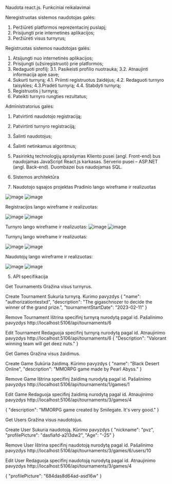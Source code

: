 Naudota react.js.
Funkciniai reikalavimai

Neregistruotas sistemos naudotojas galės: 
1. Peržiūrėti platformos reprezentacinį puslapį; 
2. Prisijungti prie internetinės aplikacijos;
3. Peržiūrėti visus turnyrus;

Registruotas sistemos naudotojas galės:
1. Atsijungti nuo internetinės aplikacijos; 
2. Prisijungti (užsiregistruoti) prie platformos; 
3. Redaguoti profilį:
	3.1. Pasikeisti profilio nuotrauka;
3.2. Atnaujinti informacija apie save;
4. Sukurti turnyrą; 
4.1. Priimti registruotus žaidėjus; 
4.2. Redaguoti turnyro taisykles; 
4.3.Pradėti turnyrą; 
4.4. Stabdyti turnyrą; 
5. Registruotis į turnyrą; 
6. Pateikti turnyro rungties rezultatus; 

Administratorius galės: 
1. Patvirtinti naudotojo registraciją;
2. Patvirtinti turnyro registraciją;
3. Šalinti naudotojus;
4. Šalinti netinkamus algoritmus;

2. Pasirinktų technologijų aprašymas
Kliento pusei (angl. Front-end) bus naudojamas JavaScript React.js karkasas. Serverio pusei – ASP.NET (angl. Back-end). Duombazei bus naudojamas SQL.
3. Sistemos architektūra
 
4. Naudotojo sąsajos projektas
Pradinio lango wireframe ir realizuotas 
 

![image](https://user-images.githubusercontent.com/23249189/209313141-f9cd4360-ab69-402f-a3e8-4a90e0fa6e7a.png)
![image](https://user-images.githubusercontent.com/23249189/209313155-c1f89b83-a18b-4d6e-9fda-ed8deef2156c.png)






Registracijos lango wireframe ir realizuotas:
 
 ![image](https://user-images.githubusercontent.com/23249189/209313182-ec10f600-ec45-4d7e-a79f-2bb173fa68a5.png)
![image](https://user-images.githubusercontent.com/23249189/209313197-d5068a9a-b4c5-4d16-9359-3fbba92b8a58.png)









Turnyro lango wireframe ir realizuotas:
 ![image](https://user-images.githubusercontent.com/23249189/209313236-2f4af827-53f9-47df-a890-b52c702c45af.png)
![image](https://user-images.githubusercontent.com/23249189/209313265-639527c9-363f-4024-b304-cf1e3fafdd50.png)

 
Turnyrų lango wireframe ir realizuotas:  
 
![image](https://user-images.githubusercontent.com/23249189/209313291-c31eac19-b68c-4688-b786-750d860c0314.png)
![image](https://user-images.githubusercontent.com/23249189/209313304-502ade0a-6ee9-45c0-b5b7-6d8fbcde8465.png)








Naudotojų lango wireframe ir realizuotas:
 
 ![image](https://user-images.githubusercontent.com/23249189/209313334-b622dd9a-4e3d-49a0-b804-1c7b1e86c5be.png)
![image](https://user-images.githubusercontent.com/23249189/209313349-3bf0bf95-b89f-4d8e-bfee-8f49218eb3a7.png)








5. API specifikacija

Get Tournaments
Gražina visus turnyrus.

Create Tournament
Sukuria turnyrą.
Kurimo pavyzdys
{
    "name": "authorizationtestxd",
    "description": "The gigaschnozer to decide the winner of the grand prize.",
    "tournamentStartDate": "2023-02-11"
}

Remove Tournament
Ištrina specifinį turnyrą nurodytą pagal id.
Pašalinimo pavyzdys 
http://localhost:5106/api/tournaments/6

Edit Tournament
Redaguoja specifinį turnyrą nurodytą pagal id.
Atnaujinimo pavyzdys
http://localhost:5106/api/tournaments/6
{
    "Description": "Valorant winning team will get deez nuts."
}

Get Games
Gražina visus žaidimus.

Create Game
Sukūria žaidimą.
Kūrimo pavyzdys
{
    "name": "Black Desert Online",
    "description": "MMORPG game made by Pearl Abyss."
}

Remove Game
Ištrina specifinį žaidimą nurodytą pagal id.
Pašalinimo pavyzdys 
http://localhost:5106/api/tournaments/1/games/1

Edit Game
Redaguoja specifinį žaidimą nurodytą pagal id.
Atnaujinimo pavyzdys
http://localhost:5106/api/tournaments/3/games/4

{
    "description": "MMORPG game created by Smilegate. It's very good."
}


Get Users
Gražina visus naudotojus.

Create User
Sukuria naudotoją.
Kūrimo pavyzdys
{
    "nickname": "pvz",
    "profilePicture": "dasfiafd-a213dw2",
    "Age": "-25"
}

Remove User
Ištrina specifinį naudotoją nurodytą pagal id.
Pašalinimo pavyzdys 
http://localhost:5106/api/tournaments/3/games/6/users/10


Edit User
Redaguoja specifinį naudotoją nurodytą pagal id.
Atnaujinimo pavyzdys
http://localhost:5106/api/tournaments/3/games/4

{
    "profilePicture": "684das8d64ad-asd16w"
}

	
